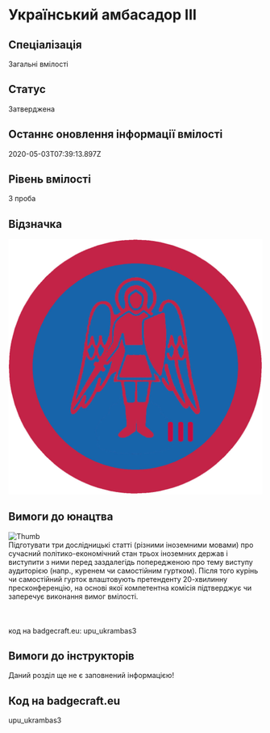 # Український амбасадор ІІІ

## Спеціалізація

Загальні вмілості

## Статус

Затверджена

## Останнє оновлення інформації вмілості

2020-05-03T07:39:13.897Z

## Рівень вмілості

3 проба

## Відзначка

![Відзначка](../images/Ukrainskyi_ambasador_III/_________________________.jpg)

## Вимоги до юнацтва

<img alt="Thumb                          " src="/uploads/textareas/bootsy/image/143/small__________________________.jpg"><br>Підготувати три дослідницькі статті (різними
іноземними мовами) про сучасний політико-економічний стан трьох іноземних
держав і виступити з ними перед заздалегідь попередженою про тему виступу
аудиторією (напр., куренем чи самостійним гуртком). Після того курінь чи
самостійний гурток влаштовують претенденту 20-хвилинну пресконференцію, на
основі якої компетентна комісія підтверджує чи заперечує виконання вимог
вмілості.<br><br><br><br>код на badgecraft.eu: upu_ukrambas3<br>

## Вимоги до інструкторів

Даний розділ ще не є заповнений інформацією!

## Код на badgecraft.eu

upu_ukrambas3